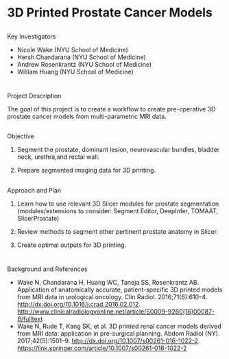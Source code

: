 
# 3D Printed Prostate Cancer Models
##
Key Investigators

- Nicole Wake (NYU School of Medicine)
- Hersh Chandarana (NYU School of Medicine)
- Andrew Rosenkrantz (NYU School of Medicine)
- William Huang (NYU School of Medicine)


#
Project Description

The goal of this project is to create a workflow to create pre-operative 3D prostate
cancer models from multi-parametric MRI data.  

##
Objective

1. Segment the prostate, dominant lesion, neurovascular bundles, bladder neck,
urethra,and rectal wall.

2. Prepare segmented imaging data for 3D printing.
 
##
Approach and Plan

1. Learn how to use relevant 3D Slicer modules for prostate segmentation (modules/extensions to consider: Segment Editor, DeepInfer, TOMAAT, SlicerProstate)

2. Review methods to segment other pertinent prostate anatomy in Slicer.

3. Create optimal outputs for 3D printing.


#
Background and References

* Wake N, Chandarana H, Huang WC, Taneja SS, Rosenkrantz AB. Application of anatomically accurate, patient-specific 3D printed models from MRI data in urological oncology. Clin Radiol. 2016;71(6):610–4. http://dx.doi.org/10.1016/j.crad.2016.02.012. http://www.clinicalradiologyonline.net/article/S0009-9260(16)00087-8/fulltext
* Wake N, Rude T, Kang SK, et al. 3D printed renal cancer models derived from MRI data: application in pre-surgical planning. Abdom Radiol (NY). 2017;42(5):1501–9. http://dx.doi.org/10.1007/s00261-016-1022-2. https://link.springer.com/article/10.1007/s00261-016-1022-2


